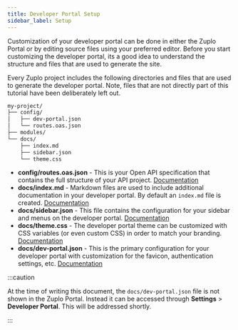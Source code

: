 ```yaml
---
title: Developer Portal Setup
sidebar_label: Setup
---
```


Customization of your developer portal can be done in either the Zuplo Portal or by editing source files using your preferred editor. Before you start customizing the developer portal, its a good idea to understand the structure and files that are used to generate the site.

Every Zuplo project includes the following directories and files that are used to generate the developer portal. Note, files that are not directly part of this tutorial have been deliberately left out.

```txt
my-project/
├── config/
│   ├── dev-portal.json
│   └── routes.oas.json
├── modules/
└── docs/
    ├── index.md
    ├── sidebar.json
    └── theme.css
```

- **config/routes.oas.json** - This is your Open API specification that contains the full structure of your API project. [Documentation](./dev-portal-configuration.md)
- **docs/index.md** - Markdown files are used to include additional documentation in your developer portal. By default an `index.md` file is created. [Documentation](./dev-portal-docs.md)
- **docs/sidebar.json** - This file contains the configuration for your sidebar and menus on the developer portal. [Documentation](./dev-portal-configuring-sidebar.md)
- **docs/theme.css** - The developer portal theme can be customized with CSS variables (or even custom CSS) in order to match your branding. [Documentation](./dev-portal-theme.md)
- **docs/dev-portal.json** - This is the primary configuration for your developer portal with customization for the favicon, authentication settings, etc. [Documentation](./dev-portal-json.md)

:::caution

At the time of writing this document, the `docs/dev-portal.json` file is not shown in the Zuplo Portal. Instead it can be accessed through **Settings** > **Developer Portal**. This will be addressed shortly.

:::
